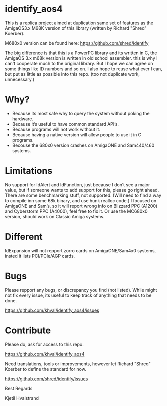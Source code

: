 # identify_aos4

This is a replica project aimed at duplication same set of features as the AmigaOS3.x M68K version of this library (written by Richard "Shred" Koerber).

M680x0 version can be found here:
https://github.com/shred/identify

The big difference is that this is a PowerPC library and its written in C, the AmigaOS 3.x m68k version is written in old school assembler.
this is why I can't cooperate much to the original library. But I hope we can agree on some things like ID numbers and so on.
I also hope to reuse what ever I can, but put as little as possible into this repo. (too not duplicate work, unnecessary.)

# Why?

* Because its most safe why to query the system without poking the hardware.
* Because it’s useful to have common standard API’s.
* Because programs will not work without it.
* Because having a native version will allow people to use it in C programs.
* Becouse the 680x0 version crashes on AmigaONE and Sam440/460 systems.

# Limitations

No support for IdAlert and IdFunction, just because I don’t see a major value, but if someone wants to add support for this, please go right ahead.
There are some benchmarking stuff, not supported. (Will need to find a way to compile inn some 68k binary, and use hunk realloc code.)
I focused on AmigaONE and Sam’s, so it will report wrong info on Blizzard PPC (A1200) and Cyberstorm PPC (A4000), feel free to fix it.
Or use the MC680x0 version, should work on Classic Amiga systems.

# Different

IdExpansion will not repport zorro cards on AmigaONE/Sam4x0 systems, insted it lists PCI/PCIe/AGP cards.

# Bugs 

Please repport any bugs, or discrepancy you find (not listed).
While might not fix every issue, its useful to keep track of anything that needs to be done.

https://github.com/khval/identify_aos4/issues

# Contribute

Please do, ask for access to this repo. 

https://github.com/khval/identify_aos4

Need translations, tools or improvements, however let Richard "Shred" Koerber to define the standard for now.

https://github.com/shred/identify/issues

Best Regards

Kjetil Hvalstrand
